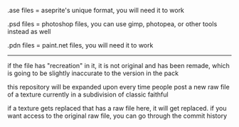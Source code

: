 .ase files = aseprite's unique format, you will need it to work

.psd files = photoshop files, you can use gimp, photopea, or other tools instead as well

.pdn files = paint.net files, you will need it to work

---

if the file has "recreation" in it, it is not original and has been remade, which is going to be slightly inaccurate to the version in the pack

this repository will be expanded upon every time people post a new raw file of a texture currently in a subdivision of classic faithful

if a texture gets replaced that has a raw file here, it will get replaced. if you want access to the original raw file, you can go through the commit history

